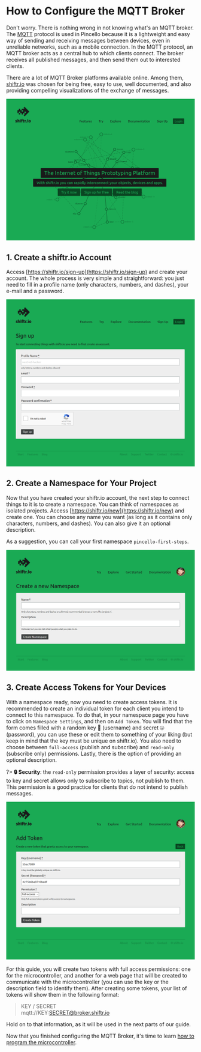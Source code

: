 # How to Configure the MQTT Broker

Don't worry. There is nothing wrong in not knowing what's an MQTT broker. The [MQTT](http://mqtt.org/) protocol is used in Pincello because it is a lightweight and easy way of sending and receiving messages between devices, even in unreliable networks, such as a mobile connection. In the MQTT protocol, an MQTT broker acts as a central hub to which clients connect. The broker receives all published messages, and then send them out to interested clients.

There are a lot of MQTT Broker platforms available online. Among them, [shiftr.io](https://shiftr.io/) was chosen for being free, easy to use, well documented, and also providing compelling visualizations of the exchange of messages.

![shiftr.io homepage](_images/fs-shiftrio.png)

## 1. Create a shiftr.io Account

Access [https://shiftr.io/sign-up](https://shiftr.io/sign-up) and create your account. The whole process is very simple and straightforward: you just need to fill in a profile name (only characters, numbers, and dashes), your e-mail and a password.

![shiftr.io sign-up page](_images/fs-shiftrio-signup.png)

## 2. Create a Namespace for Your Project

Now that you have created your shiftr.io account, the next step to connect things to it is to create a namespace. You can think of namespaces as isolated projects. Access [https://shiftr.io/new](https://shiftr.io/new) and create one. You can choose any name you want (as long as it contains only characters, numbers, and dashes). You can also give it an optional description.

As a suggestion, you can call your first namespace `pincello-first-steps`.

![shiftr.io namespace page](_images/fs-shiftrio-namespace.png)

## 3. Create Access Tokens for Your Devices

With a namespace ready, now you need to create access tokens. It is recommended to create an individual token for each client you intend to connect to this namespace. To do that, in your namespace page you have to click on `Namespace Settings`, and then on `Add Token`. You will find that the form comes filled with a random key 🔑 (username) and secret 🤐 (password), you can use these or edit them to something of your liking (but keep in mind that the key must be unique on shiftr.io). You also need to choose between `full-access` (publish and subscribe) and `read-only` (subscribe only) permissions. Lastly, there is the option of providing an optional description.

?> **🔒 Security**: the `read-only` permission provides a layer of security: access to key and secret allows only to subscribe to topics, not publish to them. This permission is a good practice for clients that do not intend to publish messages.

![shiftr.io token page](_images/fs-shiftrio-token.png)

For this guide, you will create two tokens with full access permissions: one for the microcontroller, and another for a web page that will be created to communicate with the microcontroller (you can use the key or the description field to identify them). After creating some tokens, your list of tokens will show them in the following format:

>KEY / SECRET<br/>mqtt://KEY:SECRET@broker.shiftr.io

Hold on to that information, as it will be used in the next parts of our guide.

Now that you finished configuring the MQTT Broker, it's time to learn [how to program the microcontroller](fs-how-to-program-the-microcontroller.md).